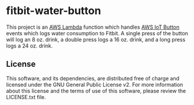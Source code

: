 # fitbit-water-button

This project is an [AWS Lambda](https://aws.amazon.com/lambda/) function which handles [AWS IoT Button](https://aws.amazon.com/iot/button/) events which logs water consumption to Fitbit. A single press of the button will log an 8 oz. drink, a double press logs a 16 oz. drink, and a long press logs a 24 oz. drink.

## License

This software, and its dependencies, are distributed free of charge and licensed under the GNU General Public License v2. For more information about this license and the terms of use of this software, please review the LICENSE.txt file.
